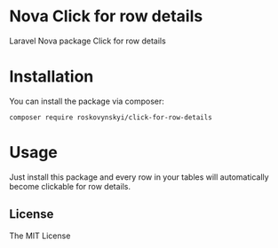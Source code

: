 # Nova Click for row details 
 Laravel Nova package Click for row details 

# Installation

You can install the package via composer:

```
composer require roskovynskyi/click-for-row-details
```

# Usage

Just install this package and every row in your tables will automatically become clickable for row details.


## License

The MIT License